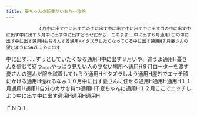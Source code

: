 ```yaml
---
title: 憂ちゃんの新妻だいあり～攻略
---
```


                ４月中に出す中に出す口の中に出す中に出す中に出す中に出す口の中に出す中に出す中に出す５月中に出す中に出すどうせだから、このまま……中に出す６月通用H口の中に出す中に出す通用Hもちろんする通用Hイタズラしたくなってくる中に出す通用H７月憂さんの望むようにSAVE１外に出す

中に出す……ずっとしていたくなる通用H中に出す８月いや、違うよ通用H憂さんを信じて待つ……やっぱり見たい人の少ない場所へ通用H９月ローターを渡す憂さんの選んだ服を試着してもらう通用Hイタズラしよう通用H屋外でエッチ顔にかける通用H憧れるなぁ１０月中に出す憂さんに任せる通用H通用H通用H１１月通用H通用H自分のカサを持つ通用H千夏ちゃんに通用H１２月ここでエッチしよう中に出す中に出す通用H通用H通用H

ＥＮＤ１


              
